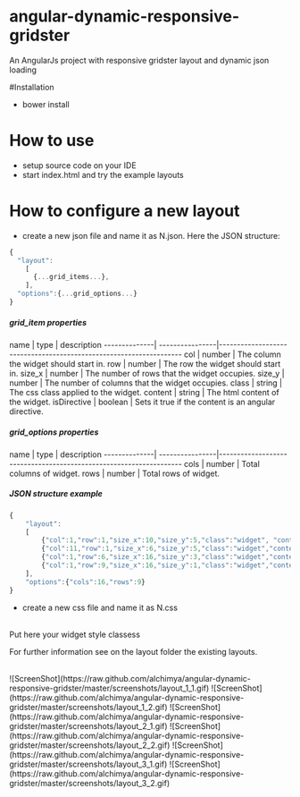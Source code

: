# angular-dynamic-responsive-gridster
An AngularJs project with responsive gridster layout and dynamic json loading

#Installation
- bower install

# How to use
- setup source code on your IDE
- start index.html and try the example layouts

# How to configure a new layout
- create a new json file and name it as N.json. Here the JSON structure:

```javascript
{
  "layout":
    [
      {...grid_items...},
    ],
  "options":{...grid_options...}
}
```

<h5>grid_item properties</h5>
   name       |     type        |   description    
--------------| ----------------|-------------------------------------------------------------------
col           | number          | The column the widget should start in.
row           | number          | The row the widget should start in.
size_x        | number          | The number of rows that the widget occupies.
size_y        | number          | The number of columns that the widget occupies.
class         | string          | The css class applied to the widget.
content       | string          | The html content of the widget.
isDirective   | boolean         | Sets it true if the content is an angular directive.

<h5>grid_options properties</h5>
   name       |     type        |   description    
--------------| ----------------|-------------------------------------------------------------------
cols          | number          | Total columns of widget.
rows          | number          | Total rows of widget.

<h5>JSON structure example</h5>

```javascript
{
    "layout":
    [
        {"col":1,"row":1,"size_x":10,"size_y":5,"class":"widget", "content":"<div>1</div>"},
        {"col":11,"row":1,"size_x":6,"size_y":5,"class":"widget","content":"<div>2</div>"},
        {"col":1,"row":6,"size_x":16,"size_y":3,"class":"widget","content":"<div>3</div>"},
        {"col":1,"row":9,"size_x":16,"size_y":1,"class":"widget","content":"<div>4</div>"}
    ],
    "options":{"cols":16,"rows":9}
}
```

- create a new css file and name it as N.css
<br/>
Put here your widget style classess


For further information see on the layout folder the existing layouts.

<br/>
![ScreenShot](https://raw.github.com/alchimya/angular-dynamic-responsive-gridster/master/screenshots/layout_1_1.gif)
![ScreenShot](https://raw.github.com/alchimya/angular-dynamic-responsive-gridster/master/screenshots/layout_1_2.gif)
![ScreenShot](https://raw.github.com/alchimya/angular-dynamic-responsive-gridster/master/screenshots/layout_2_1.gif)
![ScreenShot](https://raw.github.com/alchimya/angular-dynamic-responsive-gridster/master/screenshots/layout_2_2.gif)
![ScreenShot](https://raw.github.com/alchimya/angular-dynamic-responsive-gridster/master/screenshots/layout_3_1.gif)
![ScreenShot](https://raw.github.com/alchimya/angular-dynamic-responsive-gridster/master/screenshots/layout_3_2.gif)
